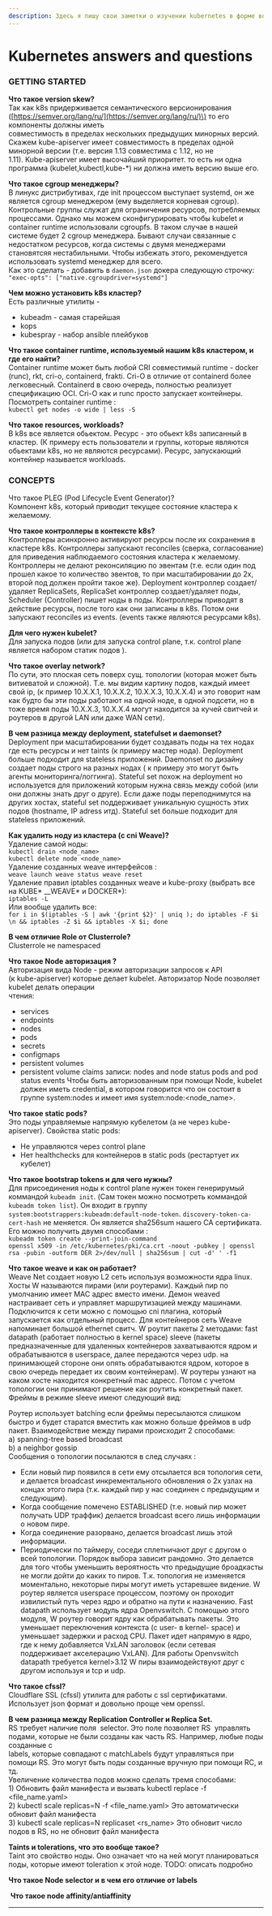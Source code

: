 ```yaml
---
description: Здесь я пишу свои заметки о изучении kubernetes в форме вопросов и ответов
---
```


# Kubernetes answers and questions

### GETTING STARTED

**Что такое version skew?**  
 Так как k8s придерживается семантического версионирования  
 \([https://semver.org/lang/ru/](https://semver.org/lang/ru/)\) то его компоненты должны иметь  
 совместимость в пределах нескольких предыдущих минорных версий. Скажем kube-apiserver имеет совместимость в пределах одной минорной версии \(т.е. версия 1.13 совместима с 1.12, но не  
 1.11\). Kube-apiserver имеет высочайший приоритет. то есть ни одна программа \(kubelet,kubectl,kube-\*\) ни должна иметь версию выше его.

**Что такое cgroup менеджеры?**  
 В линукс дистрибутивах, где init процессом выступает systemd, он же является cgroup менеджером \(ему выделяется корневая cgroup\). Контрольные группы служат для ограничения ресурсов, потребляемых процессами. Однако мы можем сконфигурировать чтобы kubelet и container runtime использовали cgroupfs. В таком случае в нашей системе будет 2 cgroup менеджера. Бывают случаи связанные с недостатком ресурсов, когда системы с двумя менеджерами становятсяя нестабильными. Чтобы избежать этого, рекомендуется использовать systemd менеджер для всего.  
 Как это сделать - добавить в `daemon.json` докера следующую строчку:  
 `"exec-opts": ["native.cgroupdriver=systemd"]`

**Чем можно установить k8s кластер?**  
 Есть различные утилиты -

* kubeadm - самая старейшая
* kops
* kubespray - набор ansible плейбуков

**Что такое container runtime, используемый нашим k8s кластером, и где его найти?**  
 Container runtime может быть любой CRI совместимый runtime - docker \(runc\), rkt, cri-o, containerd, frakti. Cri-O в отличие от containerd более легковесный. Сontainerd в свою очередь, полностью реализует спецификацию OCI. Cri-O как и runc просто запускает контейнеры.  
 Посмотреть container runtime :  
 `kubectl get nodes -o wide | less -S`

**Что такое resources, workloads?**  
 В k8s все является обьектом. Ресурс - это обьект k8s записанный в кластер. \(К примеру есть пользователи и группы, которые являются обьектами k8s, но не являются ресурсами\). Ресурс, запускающий контейнер называется workloads.

### **CONCEPTS**

Что такое PLEG \(Pod Lifecycle Event Generator\)?  
 Компонент k8s, который приводит текущее состояние кластера к желаемому.

**Что такое контроллеры в контексте k8s?**  
 Контроллеры асинхронно активируют ресурсы после их сохранения в кластере k8s. Контроллеры запускают reconciles \(cверка, согласование\) для приведения наблюдаемого состояния кластера к желаемому. Контроллеры не делают реконсиляцию по эвентам \(т.е. если один под прошел какое то количество эвентов, то при масштабировании до 2х, второй под должен пройти такое же\). Deployment контроллер создает/удаляет ReplicaSets, ReplicaSet контроллер создает/удаляет поды, Scheduler \(Controller\) пишет ноды в поды. Контроллеры приводят в действие ресурсы, после того как они записаны в k8s. Потом они запускают reconciles из events. \(events также являются ресурсами k8s\).

**Для чего нужен kubelet?**  
 Для запуска подов \(или для запуска control plane, т.к. control plane является набором статик подов \).

**Что такое overlay network?**  
 По сути, это плоская сеть поверх сущ. топологии \(которая может быть витиеватой и сложной\). Т.е. мы видим картину подов, каждый имеет свой ip, \(к пример 10.X.X.1, 10.X.X.2, 10.X.X.3, 10.X.X.4\) и это говорит нам как будто бы эти поды работают на одной ноде, в одной подсети, но в тоже время поды 10.X.X.3, 10.X.X.4 могут находится за кучей свитчей и роутеров в другой LAN или даже WAN сети\).

**В чем разница между deployment, statefulset и daemonset?**  
 Deployment при масштабировании будет создавать поды на тех нодах где есть ресурсы и нет taints \(к примеру мастер нода\). Deployment больше подходит для stateless приложений. Daemonset по дизайну создает поды строго на разных нодах \( к примеру это могут быть агенты мониторинга/логгинга\). Stateful set похож на deployment но используется для приложений которым нужна связь между собой \(или они должны знать друг о друге\). Если даже поды переподнимутся на других хостах, stateful set поддерживает уникальную сущность этих подов \(hostname, IP adress итд\). Stateful set больше подходит для stateless приложений.

**Как удалить ноду из кластера \(с cni Weave\)?**  
 Удаление самой ноды:  
 `kubectl drain <node_name>`  
 `kubectl delete node <node_name>`  
 Удаление созданных weave интерфейсов :  
 `weave launch weave status weave reset`  
 Удаление правил iptables созданных weave и kube-proxy \(выбрать все на KUBE\* \_\_WEAVE\* и DOCKER\*\):  
 `iptables -L`  
 Или вообще удалить все:  
 `for i in $(iptables -S | awk '{print $2}' | uniq ); do iptables -F $i \n && iptables -Z $i && iptables -X $i; done`

**В чем отличие Role от Clusterrole?**  
 Clusterrole не namespaced

**Что такое Node авторизация ?**  
 Авторизация вида Node - режим авторизации запросов к API  
 \(к kube-apiserver\) которые делает kubelet. Авторизатор Node позволяет kubelet делать операции  
 чтения:

* services
* endpoints
* nodes
* pods
* secrets
* configmaps
* persistent volumes
* persistent volume claims  записи:  nodes and node status  pods and pod status  events  Чтобы быть авторизованным при помощи Node, kubelet должен иметь credential, в котором говорится что он состоит в группе system:nodes и имеет имя system:node:&lt;node\_name&gt;.

**Что такое static pods?**  
 Это поды управляемые напрямую кубелетом \(а не через kube-apiserver\). Свойства static pods:

* Не управляются через control plane
* Нет healthchecks для контейнеров в static pods \(рестартует их кубелет\)

**Что такое bootstrap tokens и для чего нужны?**  
 Для присоединения ноды к control plane нужен токен генерирумый коммандой `kubeadm init`. \(Сам токен можно посмотреть коммандой `kubeadm token list`\). Он входит в группу `system:bootstrappers:kubeadm:default-node-token`. `discovery-token-ca-cert-hash` не меняется. Он является sha256sum нашего CA сертификата. Его можно получить двумя способами :  
 `kubeadm token create --print-join-command`  
 `openssl x509 -in /etc/kubernetes/pki/ca.crt -noout -pubkey | openssl rsa -pubin -outform DER 2>/dev/null | sha256sum | cut -d' ' -f1`

**Что такое weave и как он работает?**  
 Weave Net создает новую L2 сеть используя возможности ядра linux. Хосты W называются пирами \(или роутерами\). Каждый пир по умолчанию имеет MAC адрес вместо имени. Демон weaved настраивает сеть и управляет маршрутизацией между машинами. Подключится к сети можно с помощью cni плагина, который запускается как отдельный процесс. Для контейнеров сеть Weave напоминает большой ethernet свитч. W роутит пакеты 2 методами: fast datapath \(работает полностью в kernel space\) sleeve \(пакеты предназначенные для удаленных контейнеров захватываются ядром и обрабатываются в userspace, далее передаются через udp. на принимающей стороне они опять обрабатываются ядром, которое в свою очередь передает их своим контейнерам\). W роутеры узнают на каком хосте находится конкретный mac адресс. Потом с учетом топологии они принимают решение как роутить конкретный пакет. Фреймы в режиме sleeve имеют следующий вид:

Роутер использует batching если фреймы пересылаются слишком быстро и будет старатся вместить как можно больше фреймов в udp пакет. Взаимодействие между пирами происходит 2 способами:  
 a\) spanning-tree based broadcast  
 b\) a neighbor gossip  
 Сообщения о топологии посылаются в след случаях :

* Если новый пир появился в сети ему отсылается вся топология сети, и делается broadcast инкрементального обновления о 2х узлах на концах этого пира \(т.к. каждый пир у нас соединен с предыдущим и следующим\).
* Когда сообщение помечено ESTABLISHED \(т.е. новый пир может получать UDP траффик\) делается broadcast всего лишь информации о новом пире.
* Когда соединение разорвано, делается broadcast лишь этой информации.
* Периодически по таймеру, соседи сплетничают друг с другом о всей топологии. Порядок выбора зависит рандомно. Это делается для того чтобы уменьшить вероятность что предыдущие броадкасты не могли дойти до каких то пиров.  Т.к. топология не изменяется моментально, некоторые пиры могут иметь устаревшее видение. W роутер является userspace процессом, поэтому он проходит извилистый путь через ядро и обратно на пути к назначению. Fast datapath использует модуль ядра Openvswitch. С помощью этого модуля, W роутер говорит ядру как обрабатывать пакеты. Это уменьшает переключения контекста \(с user- в kernel- space\) и уменьшает задержки и расход CPU. Пакет идет напрямую в ядро, где к нему добавляется VxLAN заголовок \(если сетевая поддерживает акселерацию VxLAN\). Для работы Openvswitch datapath требуется kernel&gt;3.12 W пиры взаимодействуют друг с другом используя и tcp и udp.

**Что такое cfssl?**  
 Cloudflare SSL \(cfssl\) утилита для работы с ssl сертификатами. Использует json формат и довольно проще чем openssl.

**В чем разница между Replication Controller и Replica Set.**  
RS требует наличие поля  selector. Это поле позволяет RS  управлять подами, которые не были созданы как часть RS. Например, любые поды созданные с  
labels, которые совпадают с matchLabels будут управляться при помощи RS. Это могут быть поды созданные вручную при помощи RC, и тд.  
Увеличение количества подов можно сделать тремя способами:  
1\) Обновить файл манифеста и вызвать kubectl replace -f &lt;file\_name.yaml&gt;  
2\) kubectl scale replicas=N -f &lt;file\_name.yaml&gt;  Это автоматически обновит файл манифеста  
3\) kubectl scale replicas=N replicaset &lt;rs\_name&gt; Это обновит число подов в RS, но не обновит файл манифеста

**Taints и tolerations, что это вообще такое?**  
Taint это свойство ноды. Оно означает что на ней могут планироваться поды, которые имеют toleration к этой ноде. TODO: описать подробно

**Что такое Node selector и в чем его отличие от labels**

 **Что такое node affinity/antiaffinity**

  
****

